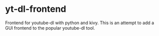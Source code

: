 # yt-dl-frontend
Frontend for youtube-dl with python and kivy.
This is an attempt to add a GUI frontend to the popular youtube-dl tool.
